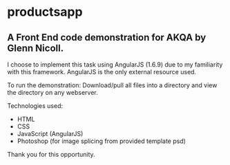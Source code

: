 # productsapp

## A Front End code demonstration for AKQA by Glenn Nicoll.

I choose to implement this task using AngularJS (1.6.9) due to my familiarity with this framework. 
AngularJS is the only external resource used.

To run the demonstration:
Download/pull all files into a directory and view the directory on any webserver.

Technologies used:
* HTML
* CSS
* JavaScript (AngularJS)
* Photoshop (for image splicing from provided template psd)


Thank you for this opportunity.
